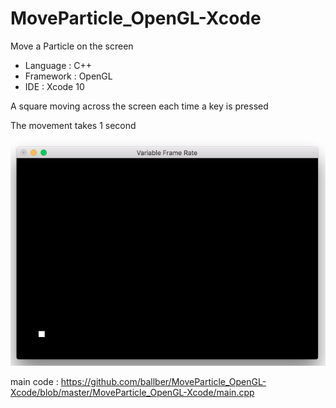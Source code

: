 # MoveParticle_OpenGL-Xcode
Move a Particle on the screen

- Language : C++
- Framework : OpenGL
- IDE : Xcode 10

A square moving across the screen each time a key is pressed

The movement takes 1 second

![](MoveParticle-Screenshot.png)

main code : https://github.com/ballber/MoveParticle_OpenGL-Xcode/blob/master/MoveParticle_OpenGL-Xcode/main.cpp
